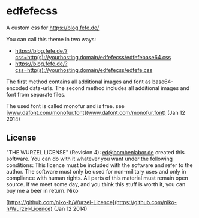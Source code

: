edfefecss
=========

A custom css for https://blog.fefe.de/

You can call this theme in two ways:
* https://blog.fefe.de/?css=http(s)://yourhosting.domain/edfefecss/edfefebase64.css
* https://blog.fefe.de/?css=http(s)://yourhosting.domain/edfefecss/edfefe.css

The first method contains all additional images and font as base64-encoded data-urls.
The second method includes all additional images and font from separate files.

The used font is called monofur and is free. see [www.dafont.com/monofur.font](www.dafont.com/monofur.font) (Jan 12 2014)

## License

"THE WURZEL LICENSE" (Revision 4): ed@bombenlabor.de created this software. 
You can do with it whatever you want under the following conditions: 
This licence must be included with the software and refer to the author. 
The software must only be used for non-military uses and only in compliance 
with human rights. All parts of this material must remain open source. 
If we meet some day, and you think this stuff is worth it, 
you can buy me a beer in return. Niko

[https://github.com/niko-h/Wurzel-Licence](https://github.com/niko-h/Wurzel-Licence) (Jan 12 2014)

